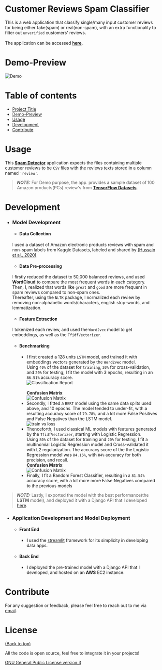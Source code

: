 <!-- Add banner here -->

# Customer Reviews Spam Classifier
This is a web application that classify single/many input customer reviews for being either fake(spam) or real(non-spam), with an extra functionality to filter out `unverified` customers' reviews.<br><br />
The application can be accessed [**here**](https://spamclassifier11.herokuapp.com/).
# Demo-Preview
![Demo](/path/to/image.png "Demo")
# Table of contents
- [Project Title](#customer-reviews-spam-classifier)
- [Demo-Preview](#demo-preview)
- [Usage](#usage)
- [Development](#development)
- [Contribute](#contribute)
# Usage
This [**Spam Detector**](https://spamclassifier11.herokuapp.com/) application expects the files containing multiple customer reviews to be `CSV` files with the reviews texts stored in a column named `'review'`. <br />
> **_NOTE:_**  For Demo purpose, the app. provides a sample dataset of 100 Amazon products(PCs) review's from [**TensorFlow Datasets**](https://www.tensorflow.org/datasets/catalog/amazon_us_reviews#amazon_us_reviewspc_v1_00).
# Development
- ### Model Development
  - #### Data Collection
  I used a dataset of Amazon electronic products reviews with spam and non-spam labels from Kaggle Datasets, labeled and shared by [(Hussain et al., 2020)](https://ieeexplore.ieee.org/document/9027828)
  - #### Data Pre-processing
  I firstly reduced the dataset to 50,000 balanced reviews, and used **WordCloud** to compare the most frequent words in each category. <br />Then, I, realized that words like `great` and `good` are more frequent in spam reviews compared to non-spam ones. <br />
  Thereafter, using the `NLTK` package, I normalized each review by removing non-alphabetic words/characters, english stop-words, and lemmatization.
  - #### Feature Extraction
  I tokenized each review, and used the `Word2vec` model to get embeddings, as well as the `TfidfVectorizer`.
  - #### Benchmarking
    - I first created a 128 units `LSTM` model, and trained it with embeddings vectors generated by the `Word2vec` model. <br />
      Using `40%` of the dataset for `training`, `20%` for cross-validation, and `20%` for testing, I fit the model with 3 epochs, 
      resulting in an `86.51%` accuracy score.<br />
      ![Classification Report](/path/to/image.png "C.R.") <br><br />
      **Confusion Matrix** <br />
      ![Confusion Matrix](/path/to/image.png "C.M.")
    -  Secondly, I fitted a `BERT` model using the same data splits used above, and 10 epochs. The model tended to under-fit, with a resulting accuracy score of `79.78%`, and a lot more False Positives and False Negatives than the LSTM model. <br />
      ![train vs loss](/path/to/image.png "t_vs_l")
    -  Thenceforth, I used classical ML models with features generated by the `TfidfVectorizer`, starting with Logistic Regression.<br />
       Using `80%` of the dataset for training and `20%` for testing, I fit a multinomial Logistic Regression model and Cross-validated it with L2 regularization.
       The accuracy score of the the Logistic Regression model was `84.15%`, with `84%` accuracy for both precision, and recall.<br />
       **Confusion Matrix** <br />
      ![Confusion Matrix](/path/to/image.png "C.M.")
    - Finally, I fit a Random Forest Classifier, resulting in a `81.54%` accuracy score, with a lot more more False Negatives compared to the previous models
> **_NOTE:_** Lastly, I exported the model with the best performance(the **LSTM** model), and deployed it with a Django API that I developed [here]().
- ### Application Development and Model Deployment
  - #### Front End
    - I used the [streamlit](https://streamlit.io/) framework for its simplicity in developing data apps.
  - #### Back End
    - I deployed the pre-trained model with a Django API that I developed, and hosted on an **AWS** EC2 instance.

# Contribute
For any suggestion or feedback, please feel free to reach out to me via [email](mailto:njucesar@gmail.com).
# License
[(Back to top)](#customer-reviews-spam-classifier)

All the code is open source, feel free to integrate it in your projects!

[GNU General Public License version 3](https://opensource.org/licenses/GPL-3.0)
